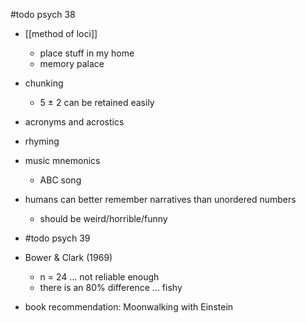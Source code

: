 #todo psych 38
- [[method of loci]]
	- place stuff in my home
	- memory palace
- chunking
	- 5 $\pm$ 2 can be retained easily
- acronyms and acrostics
- rhyming
- music mnemonics
	- ABC song

- humans can better remember narratives than unordered numbers
	- should be weird/horrible/funny

- #todo psych 39

- Bower & Clark (1969)
	- n = 24 ... not reliable enough
	- there is an 80% difference ... fishy

- book recommendation: Moonwalking with Einstein
